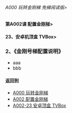 ###### A000 玩转金刚梯 免梯阅读版>
#### 第A002课 配置金刚梯>
#### 23、安卓机顶盒 TVBox>

### 2、《金刚号梯配置说明》

- aaa
- bbb

#### 返回到
- [A000 玩转金刚梯](https://github.com/a2zitpro/web/blob/master/LadderFree/main.md)
- [A002 配置金刚梯](https://github.com/a2zitpro/web/blob/master/LadderFree/LadderConfigure/LadderConfigure.md)
- [A002-23 安卓顶盒 TVBox](https://github.com/a2zitpro/web/blob/master/LadderFree/LadderConfigure/Android/TVBox/TVBox.md)




